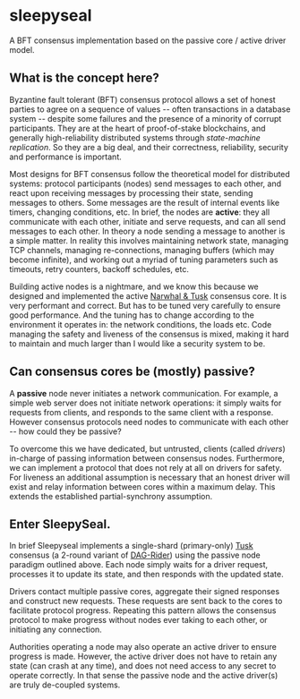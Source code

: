 # sleepyseal
A BFT consensus implementation based on the passive core / active driver model.

## What is the concept here?

Byzantine fault tolerant (BFT) consensus protocol allows a set of honest parties to agree on a sequence of values -- often transactions in a database system -- despite some failures and the presence of a minority of corrupt participants. They are at the heart of proof-of-stake blockchains, and generally high-reliability distributed systems through *state-machine replication*. So they are a big deal, and their correctness, reliability, security and performance is important.

Most designs for BFT consensus follow the theoretical model for distributed systems: protocol participants (nodes) send messages to each other, and react upon receiving messages by processing their state, sending messages to others. Some messages are the result of internal events like timers, changing conditions, etc. In brief, the nodes are **active**: they all communicate with each other, initiate and serve requests, and can all send messages to each other. In theory a node sending a message to another is a simple matter. In reality this involves maintaining network state, managing TCP channels, managing re-connections, managing buffers (which may become infinite), and working out a myriad of tuning parameters such as timeouts, retry counters, backoff schedules, etc. 

Building active nodes is a nightmare, and we know this because we designed and implemented the active [Narwhal & Tusk](https://github.com/facebookresearch/narwhal) consensus core. It is very performant and correct. But has to be tuned very carefully to ensure good performance. And the tuning has to change according to the environment it operates in: the network conditions, the loads etc. Code managing the safety and liveness of the consensus is mixed, making it hard to maintain and much larger than I would like a security system to be.

## Can consensus cores be (mostly) passive? 

A **passive** node never initiates a network communication. For example, a simple web server does not initiate network operations: it simply waits for requests from clients, and responds to the same client with a response. However consensus protocols need nodes to communicate with each other -- how could they be passive?

To overcome this we have dedicated, but untrusted, clients (called *drivers*) in-charge of passing information between consensus nodes. Furthermore, we can implement a protocol that does not rely at all on drivers for safety. For liveness an additional assumption is necessary that an honest driver will exist and relay information between cores within a maximum delay. This extends the established partial-synchrony assumption.

## Enter SleepySeal.

In brief Sleepyseal implements a single-shard (primary-only) [Tusk](https://arxiv.org/abs/2105.11827) consensus (a 2-round variant of [DAG-Rider](https://arxiv.org/abs/2102.08325)) using the passive node paradigm outlined above. Each node simply waits for a driver request, processes it to update its state, and then responds with the updated state. 

Drivers contact multiple passive cores, aggregate their signed responses and construct new requests. These requests are sent back to the cores to facilitate protocol progress. Repeating this pattern allows the consensus protocol to make progress without nodes ever taking to each other, or initiating any connection. 

Authorities operating a node may also operate an active driver to ensure progress is made. However, the active driver does not have to retain any state (can crash at any time), and does not need access to any secret to operate correctly. In that sense the passive node and the active driver(s) are truly de-coupled systems.